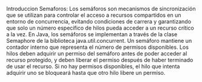 Introduccion Semaforos:
    Los semáforos son mecanismos de sincronización que se utilizan para controlar el acceso a recursos compartidos en un entorno de concurrencia, evitando condiciones de carrera y garantizando que solo un número específico de hilos pueda acceder a un recurso crítico a la vez. En Java, los semáforos se implementan a través de la clase Semaphore de la biblioteca java.util.concurrent. Un semáforo mantiene un contador interno que representa el número de permisos disponibles. Los hilos deben adquirir un permiso del semáforo antes de poder acceder al recurso protegido, y deben liberar el permiso después de haber terminado de usar el recurso. Si no hay permisos disponibles, el hilo que intenta adquirir uno se bloqueará hasta que otro hilo libere un permiso.